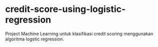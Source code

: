 # credit-score-using-logistic-regression
Project Machine Learning untuk klasifikasi credit scoring menggunakan algoritma logstic regression.
